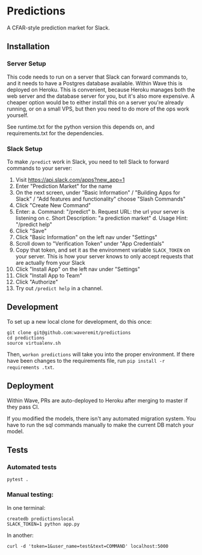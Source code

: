 # Predictions

A CFAR-style prediction market for Slack.

## Installation

### Server Setup

This code needs to run on a server that Slack can forward commands to, and it
needs to have a Postgres database available.  Within Wave this is deployed on
Heroku.  This is convenient, because Heroku manages both the web server and the
database server for you, but it's also more expensive.  A cheaper option would
be to either install this on a server you're already running, or on a small
VPS, but then you need to do more of the ops work yourself.

See runtime.txt for the python version this depends on, and requirements.txt
for the dependencies.

### Slack Setup

To make `/predict` work in Slack, you need to tell Slack to forward commands to
your server:

1. Visit https://api.slack.com/apps?new_app=1
2. Enter "Prediction Market" for the name
3. On the next screen, under "Basic Information" / "Building Apps for Slack"
   / "Add features and functionality" choose "Slash Commands"
4. Click "Create New Command"
5. Enter:
   a. Command: "/predict"
   b. Request URL: the url your server is listening on
   c. Short Description: "a prediction market"
   d. Usage Hint: "/predict help"
6. Click "Save"
7. Click "Basic Information" on the left nav under "Settings"
8. Scroll down to "Verification Token" under "App Credentials"
9. Copy that token, and set it as the environment variable `SLACK_TOKEN` on
   your server.  This is how your server knows to only accept requests that are
   actually from your Slack
10. Click "Install App" on the left nav under "Settings"
11. Click "Install App to Team"
12. Click "Authorize"
13. Try out `/predict help` in a channel.

## Development

To set up a new local clone for development, do this once:

    git clone git@github.com:waveremit/predictions
    cd predictions
    source virtualenv.sh

Then, `workon predictions` will take you into the proper environment. If there
have been changes to the requirements file, run `pip install -r requirements
.txt`.

## Deployment

Within Wave, PRs are auto-deployed to Heroku after merging to master if they
pass CI.

If you modified the models, there isn't any automated migration system.  You
have to run the sql commands manually to make the current DB match your model.

## Tests

### Automated tests

    pytest .

### Manual testing:

In one terminal:

    createdb predictionslocal
    SLACK_TOKEN=1 python app.py

In another:

    curl -d 'token=1&user_name=test&text=COMMAND' localhost:5000
